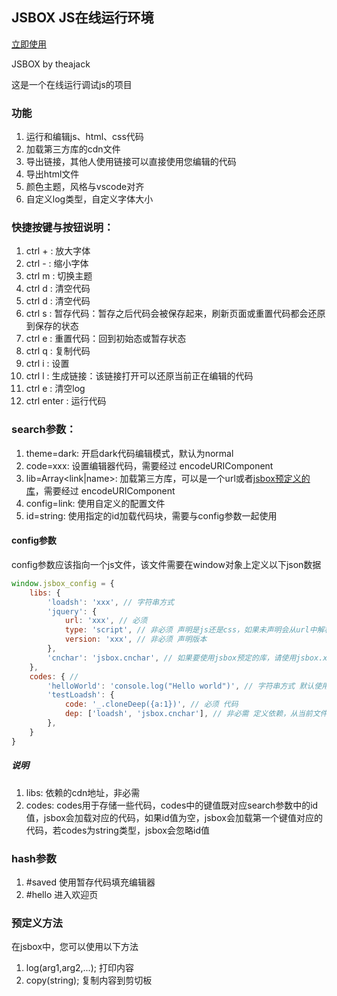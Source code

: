 ## JSBOX JS在线运行环境 

[立即使用](https://theajack.gitee.io/jsbox)

JSBOX by theajack

这是一个在线运行调试js的项目

### 功能
1. 运行和编辑js、html、css代码
2. 加载第三方库的cdn文件
3. 导出链接，其他人使用链接可以直接使用您编辑的代码
4. 导出html文件
5. 颜色主题，风格与vscode对齐
6. 自定义log类型，自定义字体大小


### 快捷按键与按钮说明：

1. ctrl + : 放大字体
2. ctrl - : 缩小字体
3. ctrl m : 切换主题
4. ctrl d : 清空代码
5. ctrl d : 清空代码
6. ctrl s : 暂存代码：暂存之后代码会被保存起来，刷新页面或重置代码都会还原到保存的状态
7. ctrl e : 重置代码：回到初始态或暂存状态
8. ctrl q : 复制代码
9. ctrl i : 设置
10. ctrl l : 生成链接：该链接打开可以还原当前正在编辑的代码
11. ctrl e : 清空log
12. ctrl enter : 运行代码

### search参数：

1. theme=dark: 开启dark代码编辑模式，默认为normal
2. code=xxx: 设置编辑器代码，需要经过 encodeURIComponent
3. lib=Array<link|name>: 加载第三方库，可以是一个url或者[jsbox预定义的库](https://github.com/theajack/jsbox/blob/master/cdn/resources.js)，需要经过 encodeURIComponent
4. config=link: 使用自定义的配置文件
5. id=string: 使用指定的id加载代码块，需要与config参数一起使用

#### config参数

config参数应该指向一个js文件，该文件需要在window对象上定义以下json数据

```js
window.jsbox_config = {
    libs: {
        'loadsh': 'xxx', // 字符串方式
        'jquery': {
            url: 'xxx', // 必须
            type: 'script', // 非必须 声明是js还是css，如果未声明会从url中解析
            version: 'xxx', // 非必须 声明版本
        },
        'cnchar': 'jsbox.cnchar', // 如果要使用jsbox预定的库，请使用jsbox.xxx
    },
    codes: { // 
        'helloWorld': 'console.log("Hello world")', // 字符串方式 默认使用上面定义的所有依赖
        'testLoadsh': {
            code: '_.cloneDeep({a:1})', // 必须 代码
            dep: ['loadsh', 'jsbox.cnchar'], // 非必需 定义依赖，从当前文件中查找，如果不填会加载当前文件中的所有libs, 如果要使用jsbox预定义的库，请使用jsbox.xxx
        },
    }
}
```


##### 说明
1. libs: 依赖的cdn地址，非必需
2. codes: codes用于存储一些代码，codes中的键值既对应search参数中的id值，jsbox会加载对应的代码，如果id值为空，jsbox会加载第一个键值对应的代码，若codes为string类型，jsbox会忽略id值


### hash参数
1. #saved 使用暂存代码填充编辑器
2. #hello 进入欢迎页


### 预定义方法

在jsbox中，您可以使用以下方法
1. log(arg1,arg2,...); 打印内容
2. copy(string); 复制内容到剪切板
